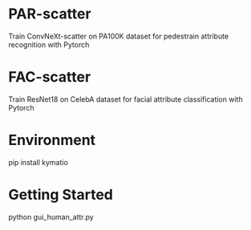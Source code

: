 # PAR-scatter
Train ConvNeXt-scatter on PA100K dataset for pedestrain attribute recognition with Pytorch
# FAC-scatter
Train ResNet18 on CelebA dataset for facial attribute classification with Pytorch

# Environment
pip install kymatio

# Getting Started
python gui_human_attr.py